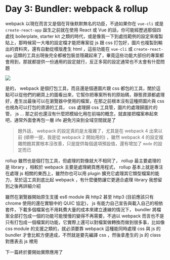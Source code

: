 Day 3: Bundler: webpack & rollup
================================

webpack 以現在而言又是個在背後默默無名的功臣，不過如果你在 `vue-cli` 或是 `create-react-app` 誕生之前就在使用 React 或 Vue 的話，你可能經歷過那個四處找 boilerplate, starter kit 之類的時代，或是像我一下到處找範例的設定來複製貼上，那時候寫一大堆的設定檔才能把專案從 js 跟 css 打包好，圖片也複製到輸出的資料夾，還有自動從樣版產生 html ，這些功能在 `vue-cli` 或 `create-react-app` 這類的工具出現後完全都被包裝並隱藏起來了，畢竟這些功能大部份的專案都會用到，那就都提供一份通用的設定就行，反正多寫的設定通常也不太會有什麼問題

![](https://i.imgur.com/aJKRzF4.png)

是的， webpack 是個打包工具，而且還是個連圖片跟 css 都包的工具，關於這點可以從他們的網頁上的圖看出來，它幫你把專案所有的原始碼，靜態資源都處理好，產生出最後可以在瀏覽器中使用的檔案，在那之前根本沒有這種把圖片與 css 也視為可以打包的資源的工具， css 處理歸 css 工具管，圖片的處理歸圖片的管， js … 那之前也還沒有什麼把模組化用在前端的概念，就直接把檔案串起來吧，通常外面會再包一層 iife 避免污染到全域空間就是了

> 題外話， webpack 的設定真的是太複雜了，尤其是在 webpack 4 出來以前 (順帶一提，我是從 webpack 2 開始用的) ，雖然 webpack 4 的設定複雜問題其實根本沒改善，只是提供每個選項預設值，還有增加了 `mode` 的設定而已

rollup 雖然也是個打包工具，但處理的對像就大不相同了， rollup 最主要處理的是 library ，相較於 webpack 主要是處理網頁應用程式， rollup 基本上就是專注在處理 js 相關的東西上，雖然你也可以用 plugin 擴充它處理其它類型檔案的能力，至於這工具到底比起 webpack ，有什麼優勢讓它更適合處理 library 我想留到之後再詳細介紹

雖然在瀏覽器開始原生支援 es6 module 與 http2 甚至 http3 (目前應該只有 chrome 使用的還在實驗中的 QUIC 協定)， js 有能力自己宣告與載入自己的相依套件，下載多個檔案也不用耗費大量的成本來建立連線的情況下， bundler 將檔案全部打包成一個的功能可能慢慢的變得不再需要，不過以 webpack 而言也不是只有打包成一個檔案的功能，它實際上還可以對檔案做轉換而做到很多事，比如像 css module 的支援之類的，就必須要靠 webpack 這種能同時處理 css 與 js 的 bundler 才會比較方便達成，不然就是要先編譯 css ，然後拿產生的 js 的 class 對應表去 js 裡用

下一篇終於要開始實際應用了
